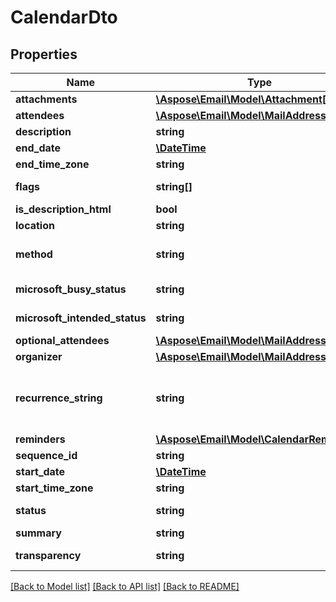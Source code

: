 # CalendarDto

## Properties
Name | Type | Description | Notes
------------ | ------------- | ------------- | -------------
**attachments** | [**\Aspose\Email\Model\Attachment[]**](Attachment.md) | Document attachments. | [optional] 
**attendees** | [**\Aspose\Email\Model\MailAddress[]**](MailAddress.md) | Event attendees. | 
**description** | **string** | Description. | [optional] 
**end_date** | [**\DateTime**](\DateTime.md) | End date. | 
**end_time_zone** | **string** | End time zone. | [optional] 
**flags** | **string[]** | Appointment flags. Items: Enumerates iCalendar flags. Enum, available values: None, AllDayEvent | [optional] 
**is_description_html** | **bool** | Indicates if description is in HTML format. | 
**location** | **string** | Location. | 
**method** | **string** | Defines the iCalendar object method type associated with the calendar document. Enum, available values: None, Publish, Request, Reply, Add, Cancel, Refresh, Counter, DeclineCounter | 
**microsoft_busy_status** | **string** | Specifies the BUSY status. Enum, available values: NotDefined, Free, Tentative, Busy, Oof | 
**microsoft_intended_status** | **string** | Specifies the INTENDED status. Enum, available values: NotDefined, Free, Tentative, Busy, Oof | 
**optional_attendees** | [**\Aspose\Email\Model\MailAddress[]**](MailAddress.md) | Optional attendees. | [optional] 
**organizer** | [**\Aspose\Email\Model\MailAddress**](MailAddress.md) | Event organizer. | 
**recurrence_string** | **string** | String representation of recurrence pattern (See iCalendar RFC, \"Recurrence rule\" section). For example:               For daily recurrence:         \"FREQ=DAILY;COUNT=10;WKST=MO\"                   For monthly recurrence:         \"BYSETPOS=1;BYDAY=MO,TU,WE,TH,FR;FREQ=MONTHLY;INTERVAL=10;WKST=MO\"                   For yearly recurrence:         \"BYMONTHDAY=30;BYMONTH=1;FREQ=YEARLY;WKST=MO\" | [optional] 
**reminders** | [**\Aspose\Email\Model\CalendarReminder[]**](CalendarReminder.md) | Reminders. | [optional] 
**sequence_id** | **string** | The sequence id. Read only. | [optional] 
**start_date** | [**\DateTime**](\DateTime.md) | Start date. | 
**start_time_zone** | **string** | Start time zone. | [optional] 
**status** | **string** | Defines the overall status or confirmation for the calendar document. Enum, available values: NotDefined, Cancelled, Tentative, Confirmed | 
**summary** | **string** | Summary. | [optional] 
**transparency** | **string** | Specifies whether or not this appointment is intended to be visible in availability searches. Enum, available values: NotDefined, Transparent, Opaque | 



[[Back to Model list]](README.md#documentation-for-models) [[Back to API list]](README.md#documentation-for-api-endpoints) [[Back to README]](README.md)



